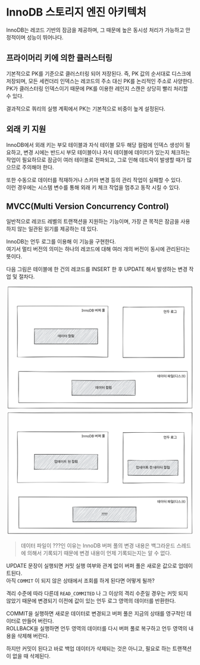 # InnoDB 스토리지 엔진 아키텍처

InnoDB는 레코드 기반의 잠금을 제공하며, 그 때문에 높은 동시성 처리가 가능하고 안정적이며 성능이 뛰어나다.

## 프라이머리 키에 의한 클러스터링

기본적으로 PK를 기준으로 클러스터링 되어 저장된다. 즉, PK 값의 순서대로 디스크에 저장되며, 모든 세컨더리 인덱스는 레코드의 주소 대신 PK를 논리적인 주소로 사양한다.\
PK가 클러스터링 인덱스이기 때문에 PK를 이용한 레인지 스캔은 상당히 빨리 처리할 수 있다.

결과적으로 쿼리의 실행 계획에서 PK는 기본적으로 비중이 높게 설정된다.

## 외래 키 지원

InnoDB에서 외래 키는 부모 테이블과 자식 테이블 모두 해당 컬럼에 인덱스 생성이 필요하고, 변경 시에는 반드시 부모 테이블이나 자식 테이블에 데이터가 있는지 체크하는 작업이 필요하므로 잠금이 여러 테이블로 전파되고, 그로 인해 데드락이 발생할 때가 많으므로 주의해야 한다.

또한 수동으로 데이터를 적재하거나 스키마 변경 등의 관리 작업이 실패할 수 있다.\
이런 경우에는 시스템 변수를 통해 외래 키 체크 작업을 멈추고 동작 시킬 수 있다.

## MVCC(Multi Version Concurrency Control)

일반적으로 레코드 레벨의 트랜잭션을 지원하는 기능이며, 가장 큰 목적은 잠금을 사용하지 않는 일관된 읽기를 제공하는 데 있다.

InnoDB는 언두 로그를 이용해 이 기능을 구현한다.\
여기서 멀티 버전의 의미는 하나의 레코드에 대해 여러 개의 버전이 동시에 관리된다는 뜻이다.

다음 그림은 테이블에 한 건의 레코드를 INSERT 한 후 UPDATE 해서 발생하는 변경 작업 및 절차다.

<img src="../../../.gitbook/assets/file.excalidraw.svg" alt="INSERT 상태" class="gitbook-drawing">

<img src="../../../.gitbook/assets/file.excalidraw (3).svg" alt="UPDATE 상태" class="gitbook-drawing">

> 데이터 파일이 ???인 이유는 InnoDB 버퍼 풀의 변경 내용은 백그라운드 스레드에 의해서 기록되기 때문에 변경 내용이 언제 기록되는지는 알 수 없다.

UPDATE 문장이 실행되면 커밋 실행 여부와 관계 없이 버퍼 풀은 새로운 값으로 업데이트된다.\
아직 `COMMIT` 이 되지 않은 상태에서 조회를 하게 된다면 어떻게 될까?

격리 수준에 따라 다른데 `READ_COMMITED` 나 그 이상의 격리 수준일 경우는 커밋 되지 않았기 때문에 변경되기 이전에 값이 있는 언두 로그 영역의 데이터를 반환한다.

COMMIT을 실행하면 새로운 데이터로 변경되고 버퍼 풀은 지금의 상태를 영구적인 데이터로 만들어 버린다.\
ROLLBACK을 실행하면 언두 영역의 데이터를 다시 버퍼 풀로 복구하고 언두 영역의 내용을 삭제해 버린다.

하지만 커밋이 된다고 바로 백업 데이터가 삭제되는 것은 아니고, 필요로 하는 트랜잭션이 없을 때 삭제된다.
